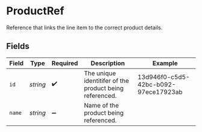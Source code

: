 # ProductRef

Reference that links the line item to the correct product details.


## Fields

| Field                                                   | Type                                                    | Required                                                | Description                                             | Example                                                 |
| ------------------------------------------------------- | ------------------------------------------------------- | ------------------------------------------------------- | ------------------------------------------------------- | ------------------------------------------------------- |
| `id`                                                    | *string*                                                | :heavy_check_mark:                                      | The unique identitifer of the product being referenced. | 13d946f0-c5d5-42bc-b092-97ece17923ab                    |
| `name`                                                  | *string*                                                | :heavy_minus_sign:                                      | Name of the product being referenced.                   |                                                         |